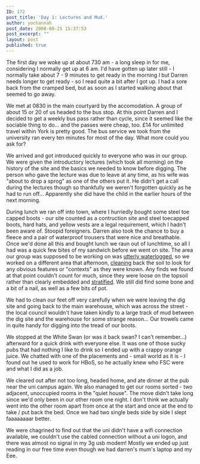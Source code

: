 ```yaml
---
ID: 172
post_title: 'Day 1: Lectures and Mud.'
author: yochannah
post_date: 2008-08-25 15:37:53
post_excerpt: ""
layout: post
published: true
---
```

The first day we woke up at about 730 am - a long sleep in for me, considering I normally get up at 6 am. I'd have gotten up later still - I normally take about 7 - 9 minutes to get ready in the morning *l*  but Darren needs longer to get ready - so I read quite a bit after I got up. I had a sore back from the cramped bed, but as soon as I started walking about that seemed to go away. 

We met at 0830 in the main courtyard by the accomodation. A group of about 15 or 20 of us headed to the bus stop. At this point Darren and I decided to get a weekly bus pass rather than cycle, since it seemed like the sociable thing to do... and the passes were cheap, too. £14 for unlimited travel within York is pretty good. The bus service we took from the university ran every ten minutes for most of the day. What more could you ask for?

We arrived and got introduced quickly to everyone who was in our group. We were given the introductory lectures (which took all morning) on the history of the site and the basics we needed to know before digging. The person who gave the lecture was due to leave at any time, as his wife was "about to drop a sprog" as one of the others put it. He didn't get a call during the lectures though so thankfully we weren't forgotten quickly as he had to run off... Apparently she did have the child in the earlier hours of the next morning. 

During lunch we ran off into town, where I hurriedly bought some steel toe capped boots - our site counted as a contruction site and steel toecapped boots, hard hats, and yellow vests are a legal requirement, which I hadn't been aware of. Stoopid foreigners.  Darren also took the chance to buy a fleece and a pair of waterproof trousers that were nice and breathable. Once we'd done all this and bought lunch we raun out of lunchtime, so all I had was a quick few bites of my sandwich before we went on site. The area our group was supposed to be working on was <a href="http://picasaweb.google.co.uk/yochannah/HungateOurPhotos/photo#5238191615063736850">utterly waterlogged</a>, so we worked on a different area that afternoon, <a href="http://picasaweb.google.co.uk/yochannah/HungateOurPhotos/photo#5238191697848883874">cleaning</a> back the soil to look for any obvious features or "contexts" as they were known. Any finds we found at that point couldn't count for much, since they were loose on the topsoil rather than clearly embedded and <a href="http://en.wikipedia.org/wiki/Stratification_%28archeology%29">stratified</a>. We still did find some bone and a bit of a nail, as well as a few bits of pot. 

We had to clean our feet off very carefully when we were leaving the dig site and going back to the main warehouse, which was across the street - the local council wouldn't have taken kindly to a large track of mud between the dig site and the warehouse for some strange reason... Our trowels came in quite handy for digging into the tread of our boots. 

We stopped at the White Swan (or was it back swan? I can't remember...) afterward for a quick drink with everyone else. It was one of those sucky pubs that had nothing I like to drink so I ended up with a crappy orange juice. We chatted with one of the placements and - small world as it is - I found out he used to work for HBoS, so he actually knew who FSC were and what I did as a job. 

We cleared out after not too long, headed home, and ate dinner at the pub near the uni campus again. We also managed to get our rooms sorted - two adjacent, unoccupied rooms in the "quiet house". The move didn't take long since we'd only been in our other room one night. I don't think we actually went into the other room apart from once at the start and once at the end to take / put back the bed. Once we had two single beds side by side I slept faaaaaaaar better. 

We were chagrined to find out that the uni didn't have a wifi connection available, we couldn't use the cabled connection without a uni logon, and there was almost no signal in my 3g usb modem! Mostly we ended up just reading in our free time even though we had darren's mum's laptop and my Eee.